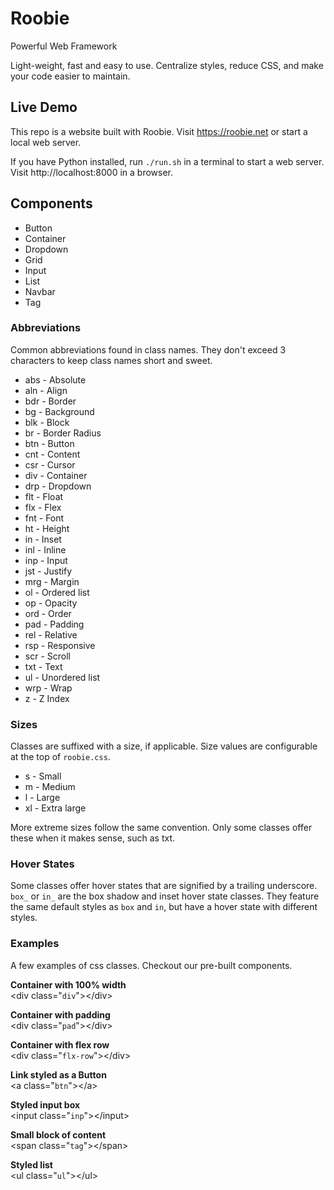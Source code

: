 # Roobie

Powerful Web Framework

Light-weight, fast and easy to use.  Centralize styles, reduce CSS, and make your code easier to maintain.

## Live Demo

This repo is a website built with Roobie.  Visit https://roobie.net or start a local web server.

If you have Python installed, run `./run.sh` in a terminal to start a web server.  Visit http://localhost:8000 in a browser.

## Components

- Button
- Container
- Dropdown
- Grid
- Input
- List
- Navbar
- Tag

### Abbreviations

Common abbreviations found in class names. They don't exceed 3 characters to keep class names short and sweet.

- abs - Absolute
- aln - Align
- bdr - Border
- bg - Background
- blk - Block
- br - Border Radius
- btn - Button
- cnt - Content
- csr - Cursor
- div - Container
- drp - Dropdown
- flt - Float
- flx - Flex
- fnt - Font
- ht - Height
- in - Inset
- inl - Inline
- inp - Input
- jst - Justify
- mrg - Margin
- ol - Ordered list
- op - Opacity
- ord - Order
- pad - Padding
- rel - Relative
- rsp - Responsive
- scr - Scroll
- txt - Text
- ul - Unordered list
- wrp - Wrap
- z - Z Index

### Sizes

Classes are suffixed with a size, if applicable.  Size values are configurable at the top of `roobie.css`. 

- s - Small
- m - Medium
- l - Large
- xl - Extra large

More extreme sizes follow the same convention.  Only some classes offer these when it makes sense, such as txt.

### Hover States

Some classes offer hover states that are signified by a trailing underscore.  `box_` or `in_` are the box shadow and inset hover state classes.  They feature the same default styles as `box` and `in`, but have a hover state with different styles.

### Examples

A few examples  of css classes.  Checkout our pre-built components.

**Container with 100% width**<br />
&lt;div class="`div`">&lt;/div>

**Container with padding**<br />
&lt;div class="`pad`">&lt;/div>

**Container with flex row**<br />
&lt;div class="`flx-row`">&lt;/div>

**Link styled as a Button**<br />
&lt;a class="`btn`">&lt;/a>

**Styled input box**<br />
&lt;input class="`inp`">&lt;/input>

**Small block of content**<br />
&lt;span class="`tag`">&lt;/span>

**Styled list**<br />
&lt;ul class="`ul`">&lt;/ul>


